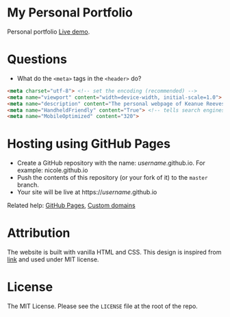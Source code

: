 # My Personal Portfolio

Personal portfolio [Live demo](https://kararnab.github.io).

# Questions

* What do the `<meta>` tags in the `<header>` do?

````html
<meta charset="utf-8"> <!-- set the encoding (recommended) -->
<meta name="viewport" content="width=device-width, initial-scale=1.0"> <!-- define the viewport and how it should fit in the device's screen (recommended) -->
<meta name="description" content="The personal webpage of Keanue Reeves"> <!-- the description that shows up in search engines -->
<meta name="HandheldFriendly" content="True"> <!-- tells search engines that the site is designed for smaller screens too -->
<meta name="MobileOptimized" content="320">
````

# Hosting using GitHub Pages

* Create a GitHub repository with the name: *username*.github.io. For example: nicole.github.io
* Push the contents of this repository (or your fork of it) to the `master` branch.
* Your site will be live at https://*username*.github.io

Related help: [GitHub Pages](https://pages.github.com/), [Custom domains](https://help.github.com/articles/setting-up-a-custom-domain-with-github-pages/)

# Attribution

The website is built with vanilla HTML and CSS.
This design is inspired from [link](https://github.com/codewithsadee/vcard-personal-portfolio/) and used under MIT license.


# License 

The MIT License. Please see the `LICENSE` file at the root of the repo.
